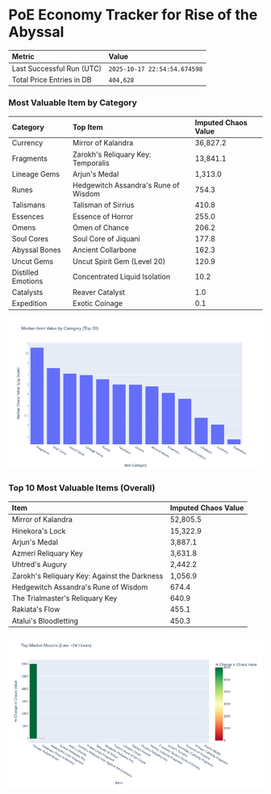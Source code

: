 # PoE Economy Tracker for Rise of the Abyssal

<!-- START_MAINTENANCE -->
| Metric | Value |
|:---|:---|
| Last Successful Run (UTC) | `2025-10-17 22:54:54.674598` |
| Total Price Entries in DB | `404,628` |

<!-- END_MAINTENANCE -->

<!-- START_DATAFRAME_DEBUG -->
<!-- END_DATAFRAME_DEBUG -->

<!-- START_CATEGORY_ANALYSIS -->
### Most Valuable Item by Category
| Category | Top Item | Imputed Chaos Value |
| :--- | :--- | :--- |
| Currency | Mirror of Kalandra | 36,827.2 |
| Fragments | Zarokh's Reliquary Key: Temporalis | 13,841.1 |
| Lineage Gems | Arjun's Medal | 1,313.0 |
| Runes | Hedgewitch Assandra's Rune of Wisdom | 754.3 |
| Talismans | Talisman of Sirrius | 410.8 |
| Essences | Essence of Horror | 255.0 |
| Omens | Omen of Chance | 206.2 |
| Soul Cores | Soul Core of Jiquani | 177.8 |
| Abyssal Bones | Ancient Collarbone | 162.3 |
| Uncut Gems | Uncut Spirit Gem (Level 20) | 120.9 |
| Distilled Emotions | Concentrated Liquid Isolation | 10.2 |
| Catalysts | Reaver Catalyst | 1.0 |
| Expedition | Exotic Coinage | 0.1 |


![Category Analysis Chart](charts/category_analysis.png)
<!-- END_ANALYSIS -->

<!-- START_ANALYSIS -->
### Top 10 Most Valuable Items (Overall)
| Item | Imputed Chaos Value |
| :--- | :--- |
| Mirror of Kalandra | 52,805.5 |
| Hinekora's Lock | 15,322.9 |
| Arjun's Medal | 3,887.1 |
| Azmeri Reliquary Key | 3,631.8 |
| Uhtred's Augury | 2,442.2 |
| Zarokh's Reliquary Key: Against the Darkness | 1,056.9 |
| Hedgewitch Assandra's Rune of Wisdom | 674.4 |
| The Trialmaster's Reliquary Key | 640.9 |
| Rakiata's Flow | 455.1 |
| Atalui's Bloodletting | 450.3 |


![Market Movers Chart](charts/market_movers.png)
<!-- END_ANALYSIS -->
